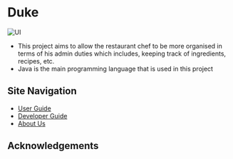 # Duke 

![UI](https://github.com/AY1920S1-CS2113-T14-2/main/blob/master/docs/images/UI.png)

* This project aims to allow the restaurant chef to be more organised in terms of his admin duties which includes, keeping track of ingredients, recipes, etc.
* Java is the main programming language that is used in this project 



## Site Navigation

- [User Guide](https://github.com/AY1920S1-CS2113-T14-2/main/blob/master/docs/UserGuide.md) 
- [Developer Guide](https://github.com/AY1920S1-CS2113-T14-2/main/blob/master/docs/DeveloperGuide.md)
- [About Us](https://github.com/AY1920S1-CS2113-T14-2/main/blob/master/docs/AboutUs.md)



## Acknowledgements
